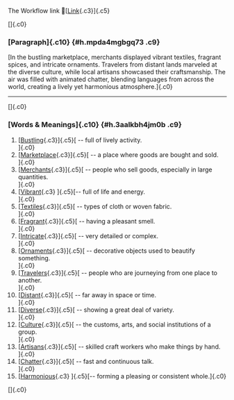 The Workflow link
👏[[Link](https://www.google.com/url?q=http://www.google.com&sa=D&source=editors&ust=1757687324030803&usg=AOvVaw3j8OxAdJucyIXyxxO8nj4r){.c3}]{.c5}

[]{.c0}

### [Paragraph]{.c10} {#h.mpda4mgbgq73 .c9}

[In the bustling marketplace, merchants displayed vibrant textiles,
fragrant spices, and intricate ornaments. Travelers from distant lands
marveled at the diverse culture, while local artisans showcased their
craftsmanship. The air was filled with animated chatter, blending
languages from across the world, creating a lively yet harmonious
atmosphere.]{.c0}

------------------------------------------------------------------------

[]{.c0}

### [Words & Meanings]{.c10} {#h.3aalkbh4jm0b .c9}

1.  [[Bustling](https://www.google.com/url?q=http://www.google.com&sa=D&source=editors&ust=1757687324031513&usg=AOvVaw2ehT6hC3ucLrydiHenIJT6){.c3}]{.c5}[ --
    full of lively activity.\
    ]{.c0}
2.  [[Marketplace](https://www.google.com/url?q=http://www.google.com&sa=D&source=editors&ust=1757687324031662&usg=AOvVaw3NGeLLSoet_ijXq27bdwdn){.c3}]{.c5}[ --
    a place where goods are bought and sold.\
    ]{.c0}
3.  [[Merchants](https://www.google.com/url?q=http://www.google.com&sa=D&source=editors&ust=1757687324031773&usg=AOvVaw3fa3Afp-0smX2qnoJSg_QK){.c3}]{.c5}[ --
    people who sell goods, especially in large quantities.\
    ]{.c0}
4.  [[Vibrant](https://www.google.com/url?q=http://www.google.com&sa=D&source=editors&ust=1757687324031890&usg=AOvVaw1AfCSSLj8Vpi-Jxk64qDKU){.c3}
    ]{.c5}[-- full of life and energy.\
    ]{.c0}
5.  [[Textiles](https://www.google.com/url?q=http://www.google.com&sa=D&source=editors&ust=1757687324031979&usg=AOvVaw1tSVQdRARFlsSBSwtAUFIm){.c3}]{.c5}[ --
    types of cloth or woven fabric.\
    ]{.c0}
6.  [[Fragrant](https://www.google.com/url?q=http://www.google.com&sa=D&source=editors&ust=1757687324032090&usg=AOvVaw33VxmbwxPkOzaAn-c58JlM){.c3}]{.c5}[ --
    having a pleasant smell.\
    ]{.c0}
7.  [[Intricate](https://www.google.com/url?q=http://www.google.com&sa=D&source=editors&ust=1757687324032196&usg=AOvVaw1Wg7wCQro2_cyg_YFi0dk-){.c3}]{.c5}[ --
    very detailed or complex.\
    ]{.c0}
8.  [[Ornaments](https://www.google.com/url?q=http://www.google.com&sa=D&source=editors&ust=1757687324032287&usg=AOvVaw1pHtZHkfWa4WhvSSb-9gAh){.c3}]{.c5}[ --
    decorative objects used to beautify something.\
    ]{.c0}
9.  [[Travelers](https://www.google.com/url?q=http://www.google.com&sa=D&source=editors&ust=1757687324032396&usg=AOvVaw2P6n-PSBWzEeipVMwrwV6V){.c3}]{.c5}[ --
    people who are journeying from one place to another.\
    ]{.c0}
10. [[Distant](https://www.google.com/url?q=http://www.google.com&sa=D&source=editors&ust=1757687324032511&usg=AOvVaw0vHCxx_jzH_f1pO5hpsfA1){.c3}]{.c5}[ --
    far away in space or time.\
    ]{.c0}
11. [[Diverse](https://www.google.com/url?q=http://www.google.com&sa=D&source=editors&ust=1757687324032608&usg=AOvVaw3E7VQHKxDxuXxnMaJIY5n6){.c3}]{.c5}[ --
    showing a great deal of variety.\
    ]{.c0}
12. [[Culture](https://www.google.com/url?q=http://www.google.com&sa=D&source=editors&ust=1757687324032708&usg=AOvVaw04Bh0J1TSezlBU8DQ9fA_v){.c3}]{.c5}[ --
    the customs, arts, and social institutions of a group.\
    ]{.c0}
13. [[Artisans](https://www.google.com/url?q=http://www.google.com&sa=D&source=editors&ust=1757687324032835&usg=AOvVaw18rwz_VF3W5QFYXuPKPkLb){.c3}]{.c5}[ --
    skilled craft workers who make things by hand.\
    ]{.c0}
14. [[Chatter](https://www.google.com/url?q=http://www.google.com&sa=D&source=editors&ust=1757687324032945&usg=AOvVaw1NI_kC3qZMXQ9dINxsUtSM){.c3}]{.c5}[ --
    fast and continuous talk.\
    ]{.c0}
15. [[Harmonious](https://www.google.com/url?q=http://www.google.com&sa=D&source=editors&ust=1757687324033041&usg=AOvVaw05sNnS18drMa5LItVIcfvi){.c3}
    ]{.c5}[-- forming a pleasing or consistent whole.]{.c0}

[]{.c0}

